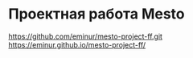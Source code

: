 # Проектная работа Mesto
https://github.com/eminur/mesto-project-ff.git
https://eminur.github.io/mesto-project-ff/
